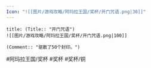 ```yaml
---
Icon: "![[图片/游戏攻略/阿玛拉王国/奖杯/开门咒语.png|30]]"
---
```

```ad-common-bronze-trophy
title: (Title:: "开门咒语")
![[图片/游戏攻略/阿玛拉王国/奖杯/开门咒语.png|100]]

(Comment:: "驱散了50个封印。")
```

#阿玛拉王国/奖杯 #奖杯 #奖杯/铜
